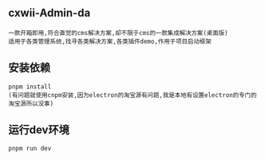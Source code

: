 ## cxwii-Admin-da
```
一款开箱即用,符合直觉的cms解决方案,却不限于cms的一款集成解决方案(桌面版)
适用于各类管理系统,找寻各类解决方案,各类插件demo,作用于项目启动框架
```

## 安装依赖
```
pnpm install
(有问题就使用cnpm安装,因为electron的淘宝源有问题,我是本地有设置electron的专门的淘宝源所以没事)
```

## 运行dev环境
```
pnpm run dev
```